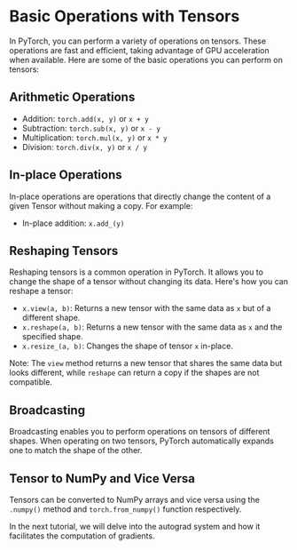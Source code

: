 # Basic Operations with Tensors

In PyTorch, you can perform a variety of operations on tensors. These operations are fast and efficient, taking advantage of GPU acceleration when available. Here are some of the basic operations you can perform on tensors:

## Arithmetic Operations

- Addition: `torch.add(x, y)` or `x + y`
- Subtraction: `torch.sub(x, y)` or `x - y`
- Multiplication: `torch.mul(x, y)` or `x * y`
- Division: `torch.div(x, y)` or `x / y`

## In-place Operations

In-place operations are operations that directly change the content of a given Tensor without making a copy. For example:

- In-place addition: `x.add_(y)`

## Reshaping Tensors

Reshaping tensors is a common operation in PyTorch. It allows you to change the shape of a tensor without changing its data. Here's how you can reshape a tensor:

- `x.view(a, b)`: Returns a new tensor with the same data as `x` but of a different shape.
- `x.reshape(a, b)`: Returns a new tensor with the same data as `x` and the specified shape.
- `x.resize_(a, b)`: Changes the shape of tensor `x` in-place.

Note: The `view` method returns a new tensor that shares the same data but looks different, while `reshape` can return a copy if the shapes are not compatible.

## Broadcasting

Broadcasting enables you to perform operations on tensors of different shapes. When operating on two tensors, PyTorch automatically expands one to match the shape of the other.

## Tensor to NumPy and Vice Versa

Tensors can be converted to NumPy arrays and vice versa using the `.numpy()` method and `torch.from_numpy()` function respectively.

In the next tutorial, we will delve into the autograd system and how it facilitates the computation of gradients.
